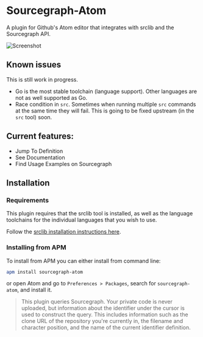 # Sourcegraph-Atom

A plugin for Github's Atom editor that integrates with srclib and the
Sourcegraph API.

![Screenshot][screenshot]

[screenshot]: http://goo.gl/fynEVr

## Known issues

This is still work in progress.

 - Go is the most stable toolchain (language support). Other languages
   are not as well supported as Go.
 - Race condition in `src`. Sometimes when running multiple `src`
   commands at the same time they will fail. This is going to be fixed
   upstream (in the `src` tool) soon.

## Current features:

 - Jump To Definition
 - See Documentation
 - Find Usage Examples on Sourcegraph

## Installation

### Requirements

This plugin requires that the srclib tool is installed, as well as the
language toolchains for the individual languages that you wish to use.

Follow the [srclib installation instructions here][src-install].

[src-install]: http://srclib.org/gettingstarted/#install-srclib

### Installing from APM

To install from APM you can either install from command line:

```bash
apm install sourcegraph-atom
```

or open Atom and go to `Preferences > Packages`, search for
`sourcegraph-atom`, and install it.

> This plugin queries Sourcegraph. Your private code is never
> uploaded, but information about the identifier under the cursor is
> used to construct the query. This includes information such as the
> clone URL of the repository you're currently in, the filename and
> character position, and the name of the current identifier
> definition.
